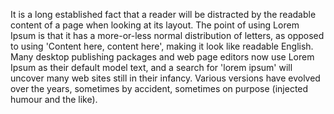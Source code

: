 It is a long established fact that a reader will be distracted by the readable content of a
page when looking at its layout. The point of using Lorem Ipsum is that it has a 
more-or-less normal distribution of letters, as opposed to using 'Content here, 
content here', making it look like readable English. Many desktop publishing packages and web page editors 
now use Lorem Ipsum as their default model text, and a search for 'lorem ipsum' will uncover 
many web sites still in their infancy. Various versions have evolved over the years,
sometimes by accident, sometimes on purpose (injected humour and the like).